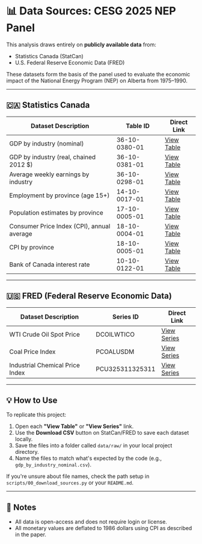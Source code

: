 # 📊 Data Sources: CESG 2025 NEP Panel

This analysis draws entirely on **publicly available data** from:

- Statistics Canada (StatCan)
- U.S. Federal Reserve Economic Data (FRED)

These datasets form the basis of the panel used to evaluate the economic impact of the National Energy Program (NEP) on Alberta from 1975–1990.

---

## 🇨🇦 Statistics Canada

| Dataset Description | Table ID | Direct Link |
|---------------------|----------|-------------|
| GDP by industry (nominal) | 36-10-0380-01 | [View Table](https://www150.statcan.gc.ca/t1/tbl1/en/tv.action?pid=3610038001) |
| GDP by industry (real, chained 2012 $) | 36-10-0381-01 | [View Table](https://www150.statcan.gc.ca/t1/tbl1/en/tv.action?pid=3610038101) |
| Average weekly earnings by industry | 36-10-0298-01 | [View Table](https://www150.statcan.gc.ca/t1/tbl1/en/tv.action?pid=3610029801) |
| Employment by province (age 15+) | 14-10-0017-01 | [View Table](https://www150.statcan.gc.ca/t1/tbl1/en/tv.action?pid=1410001701) |
| Population estimates by province | 17-10-0005-01 | [View Table](https://www150.statcan.gc.ca/t1/tbl1/en/tv.action?pid=1710000501) |
| Consumer Price Index (CPI), annual average | 18-10-0004-01 | [View Table](https://www150.statcan.gc.ca/t1/tbl1/en/tv.action?pid=1810000401) |
| CPI by province | 18-10-0005-01 | [View Table](https://www150.statcan.gc.ca/t1/tbl1/en/tv.action?pid=1810000501) |
| Bank of Canada interest rate | 10-10-0122-01 | [View Table](https://www150.statcan.gc.ca/t1/tbl1/en/tv.action?pid=1010012201) |

---

## 🇺🇸 FRED (Federal Reserve Economic Data)

| Dataset Description | Series ID | Direct Link |
|---------------------|-----------|-------------|
| WTI Crude Oil Spot Price | DCOILWTICO | [View Series](https://fred.stlouisfed.org/series/DCOILWTICO) |
| Coal Price Index | PCOALUSDM | [View Series](https://fred.stlouisfed.org/series/PCOALUSDM) |
| Industrial Chemical Price Index | PCU325311325311 | [View Series](https://fred.stlouisfed.org/series/PCU325311325311) |

---

## 💡 How to Use

To replicate this project:
1. Open each **"View Table"** or **"View Series"** link.
2. Use the **Download CSV** button on StatCan/FRED to save each dataset locally.
3. Save the files into a folder called `data/raw/` in your local project directory.
4. Name the files to match what's expected by the code (e.g., `gdp_by_industry_nominal.csv`).

If you're unsure about file names, check the path setup in `scripts/00_download_sources.py` or your `README.md`.

---

## 📎 Notes

- All data is open-access and does not require login or license.
- All monetary values are deflated to 1986 dollars using CPI as described in the paper.
